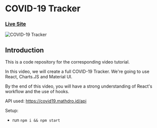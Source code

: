 # COVID-19 Tracker

### [Live Site](https://corona-19-data.netlify.app/)

![COVID-19 Tracker](https://ibb.co/TTRctQ3)

## Introduction
This is a code repository for the corresponding video tutorial. 

In this video, we will create a full COVID-19 Tracker. We're going to use React, Charts.JS and Material UI.

By the end of this video, you will have a strong understanding of React's workflow and the use of hooks.

API used: https://covid19.mathdro.id/api

Setup:
- run ```npm i && npm start```
